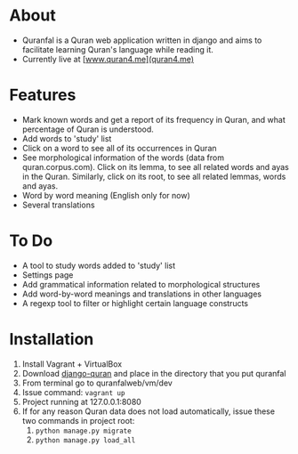 
# About
- Quranfal is a Quran web application written in django and aims to facilitate learning Quran's language while reading it.
- Currently live at [www.quran4.me](quran4.me)

# Features
- Mark known words and get a report of its frequency in Quran, and what percentage of Quran is understood. 
- Add words to 'study' list
- Click on a word to see all of its occurrences in Quran
- See morphological information of the words (data from quran.corpus.com). Click on its lemma, to see all related words and ayas in the Quran. Similarly, click on its root, to see all related lemmas, words and ayas. 
- Word by word meaning (English only for now)
- Several translations 

# To Do
- A tool to study words added to 'study' list
- Settings page
- Add grammatical information related to morphological structures
- Add word-by-word meanings and translations in other languages
- A regexp tool to filter or highlight certain language constructs

# Installation
1. Install Vagrant + VirtualBox
1. Download [django-quran](http://github.com/doganmeh/django-quran/) and place in the directory that you put quranfal
1. From terminal go to quranfalweb/vm/dev
1. Issue command: `vagrant up`
1. Project running at 127.0.0.1:8080
1. If for any reason Quran data does not load automatically, issue these two commands in project root:
    1. `python manage.py migrate`
    1. `python manage.py load_all`